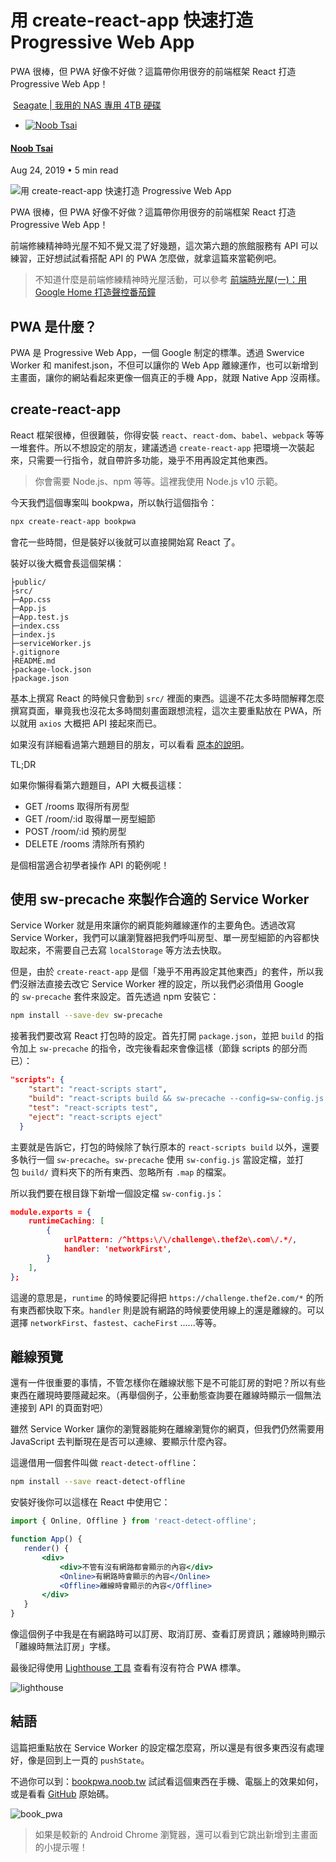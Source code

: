 ---
---

# 用 create-react-app 快速打造 Progressive Web App

PWA 很棒，但 PWA 好像不好做？這篇帶你用很夯的前端框架 React 打造 Progressive Web App！

 [Seagate | 我用的 NAS 專用 4TB 硬碟](https://bit.ly/3yUSDiM)

- [![Noob Tsai](https://www.gravatar.com/avatar/73140f84a82b985e366caecad6451ae3?s=250&d=mm&r=x)](https://noob.tw/author/noobtw/)

#### [Noob Tsai](https://noob.tw/author/noobtw/)

Aug 24, 2019 • 5 min read

![用 create-react-app 快速打造 Progressive Web App](https://img.noob.tw/2019/08/book_pwa.jpg)

PWA 很棒，但 PWA 好像不好做？這篇帶你用很夯的前端框架 React 打造 Progressive Web App！

前端修練精神時光屋不知不覺又混了好幾題，這次第六題的旅館服務有 API 可以練習，正好想試試看搭配 API 的 PWA 怎麼做，就拿這篇來當範例吧。

> 不知道什麼是前端修練精神時光屋活動，可以參考 [前端時光屋(一)：用 Google Home 打造聲控番茄鐘](https://noob.tw/pomodoro-with-google-home/)

## PWA 是什麼？

PWA 是 Progressive Web App，一個 Google 制定的標準。透過 Swervice Worker 和 manifest.json，不但可以讓你的 Web App 離線運作，也可以新增到主畫面，讓你的網站看起來更像一個真正的手機 App，就跟 Native App 沒兩樣。

## create-react-app

React 框架很棒，但很難裝，你得安裝 `react`、`react-dom`、`babel`、`webpack` 等等一堆套件。所以不想設定的朋友，建議透過 `create-react-app` 把環境一次裝起來，只需要一行指令，就自帶許多功能，幾乎不用再設定其他東西。

> 你會需要 Node.js、npm 等等。這裡我使用 Node.js v10 示範。

今天我們這個專案叫 bookpwa，所以執行這個指令：

```bash
npx create-react-app bookpwa
```

會花一些時間，但是裝好以後就可以直接開始寫 React 了。

裝好以後大概會長這個架構：

```
├public/
├src/
├─App.css
├─App.js
├─App.test.js
├─index.css
├─index.js
├─serviceWorker.js
├.gitignore
├README.md
├package-lock.json
├package.json
```

基本上撰寫 React 的時候只會動到 `src/` 裡面的東西。這邊不花太多時間解釋怎麼撰寫頁面，畢竟我也沒花太多時間刻畫面跟想流程，這次主要重點放在 PWA，所以就用 `axios` 大概把 API 接起來而已。

如果沒有詳細看過第六題題目的朋友，可以看看 [原本的說明](https://challenge.thef2e.com/news/17)。

TL;DR

如果你懶得看第六題題目，API 大概長這樣：

- GET /rooms 取得所有房型
- GET /room/:id 取得單一房型細節
- POST /room/:id 預約房型
- DELETE /rooms 清除所有預約

是個相當適合初學者操作 API 的範例呢！

## 使用 sw-precache 來製作合適的 Service Worker

Service Worker 就是用來讓你的網頁能夠離線運作的主要角色。透過改寫 Service Worker，我們可以讓瀏覽器把我們呼叫房型、單一房型細節的內容都快取起來，不需要自己去寫 `localStorage` 等方法去快取。

但是，由於 `create-react-app` 是個「幾乎不用再設定其他東西」的套件，所以我們沒辦法直接去改它 Service Worker 裡的設定，所以我們必須借用 Google 的 `sw-precache` 套件來設定。首先透過 npm 安裝它：

```bash
npm install --save-dev sw-precache
```

接著我們要改寫 React 打包時的設定。首先打開 `package.json`，並把 `build` 的指令加上 `sw-precache` 的指令，改完後看起來會像這樣（節錄 scripts 的部分而已）：

```json
"scripts": {
    "start": "react-scripts start",
    "build": "react-scripts build && sw-precache --config=sw-config.js --root='build/' --static-file-globs='build/**/!(*map*)'",
    "test": "react-scripts test",
    "eject": "react-scripts eject"
  }
```

主要就是告訴它，打包的時候除了執行原本的 `react-scripts build` 以外，還要多執行一個 `sw-precache`。`sw-precache` 使用 `sw-config.js` 當設定檔，並打包 `build/` 資料夾下的所有東西、忽略所有 `.map` 的檔案。

所以我們要在根目錄下新增一個設定檔 `sw-config.js`：

```json
module.exports = {
    runtimeCaching: [
        {
            urlPattern: /^https:\/\/challenge\.thef2e\.com\/.*/,
            handler: 'networkFirst',
        }
    ],
};
```

這邊的意思是，`runtime` 的時候要記得把 `https://challenge.thef2e.com/*` 的所有東西都快取下來。`handler` 則是說有網路的時候要使用線上的還是離線的。可以選擇 `networkFirst`、`fastest`、`cacheFirst` ......等等。

## 離線預覽

還有一件很重要的事情，不管怎樣你在離線狀態下是不可能訂房的對吧？所以有些東西在離現時要隱藏起來。（再舉個例子，公車動態查詢要在離線時顯示一個無法連接到 API 的頁面對吧）

雖然 Service Worker 讓你的瀏覽器能夠在離線瀏覽你的網頁，但我們仍然需要用 JavaScript 去判斷現在是否可以連線、要顯示什麼內容。

這邊借用一個套件叫做 `react-detect-offline`：

```bash
npm install --save react-detect-offline
```

安裝好後你可以這樣在 React 中使用它：

```jsx
import { Online, Offline } from 'react-detect-offline';

function App() {
   render() {
       <div>
           <div>不管有沒有網路都會顯示的內容</div>
           <Online>有網路時會顯示的內容</Online>
           <Offline>離線時會顯示的內容</Offline>
       </div>
   }
}
```

像這個例子中我是在有網路時可以訂房、取消訂房、查看訂房資訊；離線時則顯示「離線時無法訂房」字樣。

最後記得使用 [Lighthouse 工具](https://developers.google.com/web/tools/lighthouse/?hl=zh-tw) 查看有沒有符合 PWA 標準。

![lighthouse](https://img.noob.tw/2019/08/lighthouse.png)

## 結語

這篇把重點放在 Service Worker 的設定檔怎麼寫，所以還是有很多東西沒有處理好，像是回到上一頁的 `pushState`。

不過你可以到：[bookpwa.noob.tw](https://bookpwa.noob.tw/) 試試看這個東西在手機、電腦上的效果如何，或是看看 [GitHub](https://github.com/NoobTW/thef2e_2019/tree/master/week6) 原始碼。

![book_pwa](https://img.noob.tw/2019/08/book_pwa.jpg)

> 如果是較新的 Android Chrome 瀏覽器，還可以看到它跳出新增到主畫面的小提示喔！
